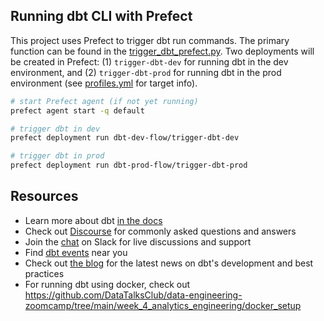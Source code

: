 ## Running dbt CLI with Prefect
This project uses Prefect to trigger dbt run commands. The primary function can be found in the [trigger_dbt_prefect.py](https://github.com/dherzey/bechdel-movies-project/blob/main/dbt/trigger_dbt_prefect.py). Two deployments will be created in Prefect: (1) `trigger-dbt-dev` for running dbt in the dev environment, and (2) `trigger-dbt-prod` for running dbt in the prod environment (see [profiles.yml](https://github.com/dherzey/bechdel-movies-project/blob/main/dbt/profiles.yml) for target info).

```bash
# start Prefect agent (if not yet running)
prefect agent start -q default

# trigger dbt in dev
prefect deployment run dbt-dev-flow/trigger-dbt-dev

# trigger dbt in prod
prefect deployment run dbt-prod-flow/trigger-dbt-prod
```

## Resources
- Learn more about dbt [in the docs](https://docs.getdbt.com/docs/introduction)
- Check out [Discourse](https://discourse.getdbt.com/) for commonly asked questions and answers
- Join the [chat](https://community.getdbt.com/) on Slack for live discussions and support
- Find [dbt events](https://events.getdbt.com) near you
- Check out [the blog](https://blog.getdbt.com/) for the latest news on dbt's development and best practices
- For running dbt using docker, check out https://github.com/DataTalksClub/data-engineering-zoomcamp/tree/main/week_4_analytics_engineering/docker_setup